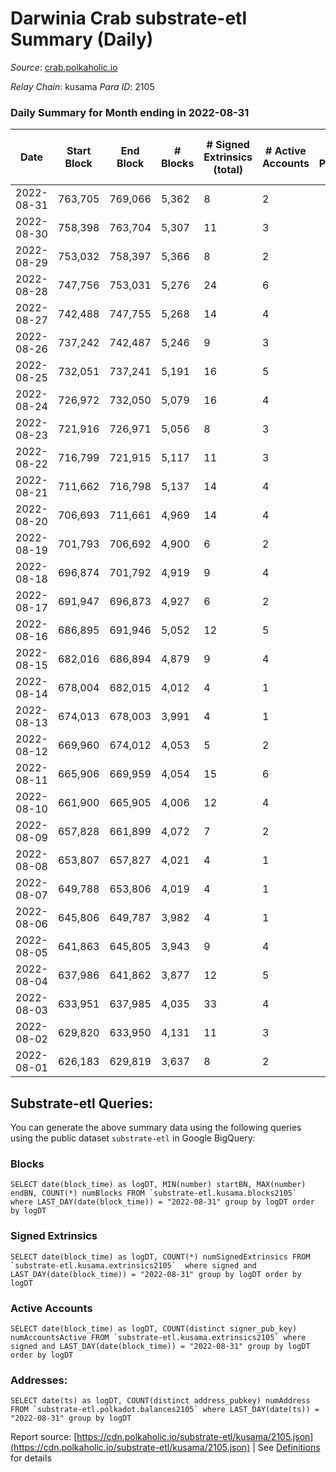 # Darwinia Crab substrate-etl Summary (Daily)

_Source_: [crab.polkaholic.io](https://crab.polkaholic.io)

*Relay Chain*: kusama
*Para ID*: 2105



### Daily Summary for Month ending in 2022-08-31


| Date | Start Block | End Block | # Blocks | # Signed Extrinsics (total) | # Active Accounts | # Passive | # New | # Addresses with Balances | # Events | # Transfers | # XCM Transfers In | # XCM Transfers Out |
| ---- | ----------- | --------- | -------- | --------------------------- | ----------------- | --------- | ----- | ------------------------- | -------- | ----------- | ------------------ | ------------------- |
| 2022-08-31 | 763,705 | 769,066 | 5,362  | 8 | 2 |  |  | 46 | 11,015 | 264 ($0.23) |   |   |
| 2022-08-30 | 758,398 | 763,704 | 5,307  | 11 | 3 |  |  |  | 11,047 | 391 ($0.38) | 1 ($0.50) | 1 ($0.09) |
| 2022-08-29 | 753,032 | 758,397 | 5,366  | 8 | 2 |  |  |  | 11,026 | 264 ($0.23) |   |   |
| 2022-08-28 | 747,756 | 753,031 | 5,276  | 24 | 6 |  |  |  | 11,233 | 580 ($4.45) |   | 7 ($4.01) |
| 2022-08-27 | 742,488 | 747,755 | 5,268  | 14 | 4 |  |  |  | 10,895 | 305 ($0.28) |   |   |
| 2022-08-26 | 737,242 | 742,487 | 5,246  | 9 | 3 |  |  | 44 | 10,859 | 325 ($0.33) | 2 ($0.10) | 1 ($0.09) |
| 2022-08-25 | 732,051 | 737,241 | 5,191  | 16 | 5 |  |  | 44 | 10,926 | 478 ($0.54) |   | 3 ($0.18) |
| 2022-08-24 | 726,972 | 732,050 | 5,079  | 16 | 4 |  |  | 44 | 10,682 | 459 ($0.31) |   | 2 ($0.04) |
| 2022-08-23 | 721,916 | 726,971 | 5,056  | 8 | 3 |  |  | 44 | 10,355 | 204 ($0.08) | 1 ($0.01) | 3  |
| 2022-08-22 | 716,799 | 721,915 | 5,117  | 11 | 3 |  |  | 44 | 10,667 | 389 ($0.40) | 1 ($0.01) | 2 ($0.10) |
| 2022-08-21 | 711,662 | 716,798 | 5,137  | 14 | 4 |  |  | 44 | 10,661 | 333 ($18.69) |   | 1 ($18.37) |
| 2022-08-20 | 706,693 | 711,661 | 4,969  | 14 | 4 |  |  | 43 | 10,338 | 348 ($26.72) |   | 1 ($26.43) |
| 2022-08-19 | 701,793 | 706,692 | 4,900  | 6 | 2 |  |  | 43 | 9,953 | 132 ($0.11) |   |   |
| 2022-08-18 | 696,874 | 701,792 | 4,919  | 9 | 4 |  |  | 43 | 10,010 | 128 ($0.08) | 1 ($0.01) | 1 ($0.005) |
| 2022-08-17 | 691,947 | 696,873 | 4,927  | 6 | 2 |  |  | 43 | 10,004 | 122 ($0.02) |   | 2 ($0.01) |
| 2022-08-16 | 686,895 | 691,946 | 5,052  | 12 | 5 |  |  | 43 | 10,423 | 266 ($0.22) | 1 ($0.01) | 2 ($0.02) |
| 2022-08-15 | 682,016 | 686,894 | 4,879  | 9 | 4 |  |  | 43 | 9,926 | 129 ($0.07) |   |   |
| 2022-08-14 | 678,004 | 682,015 | 4,012  | 4 | 1 |  |  | 43 | 8,038 |   |   |   |
| 2022-08-13 | 674,013 | 678,003 | 3,991  | 4 | 1 |  |  | 43 | 7,996 |   |   |   |
| 2022-08-12 | 669,960 | 674,012 | 4,053  | 5 | 2 |  |  | 43 | 8,193 | 61 ($0.03) | 1 ($0.02) | 1 ($0.02) |
| 2022-08-11 | 665,906 | 669,959 | 4,054  | 15 | 6 |  |  | 43 | 8,423 | 254 ($0.15) |   | 5 ($0.008) |
| 2022-08-10 | 661,900 | 665,905 | 4,006  | 12 | 4 |  |  | 43 | 8,344 | 264 ($0.32) | 2 ($0.02) | 5 ($0.06) |
| 2022-08-09 | 657,828 | 661,899 | 4,072  | 7 | 2 |  |  | 40 | 8,300 | 127 ($0.03) |   | 3 ($0.03) |
| 2022-08-08 | 653,807 | 657,827 | 4,021  | 4 | 1 |  |  | 40 | 8,056 |   |   |   |
| 2022-08-07 | 649,788 | 653,806 | 4,019  | 4 | 1 |  |  | 40 | 8,053 |   |   |   |
| 2022-08-06 | 645,806 | 649,787 | 3,982  | 4 | 1 |  |  | 40 | 7,978 |   |   |   |
| 2022-08-05 | 641,863 | 645,805 | 3,943  | 9 | 4 |  |  | 40 | 8,007 | 80 ($5.06) |   | 1 ($4.97) |
| 2022-08-04 | 637,986 | 641,862 | 3,877  | 12 | 5 |  |  | 39 | 8,049 | 238 ($11.09) | 2 ($10.96) | 2 ($10.96) |
| 2022-08-03 | 633,951 | 637,985 | 4,035  | 33 | 4 |  |  | 38 | 8,738 | 537 ($0.93) |   |   |
| 2022-08-02 | 629,820 | 633,950 | 4,131  | 11 | 3 |  |  | 38 | 8,575 | 265 ($0.25) |   |   |
| 2022-08-01 | 626,183 | 629,819 | 3,637  | 8 | 2 |  |  | 38 | 7,567 | 264 ($0.23) |   |   |

## Substrate-etl Queries:
You can generate the above summary data using the following queries using the public dataset `substrate-etl` in Google BigQuery:


### Blocks
```
SELECT date(block_time) as logDT, MIN(number) startBN, MAX(number) endBN, COUNT(*) numBlocks FROM `substrate-etl.kusama.blocks2105`  where LAST_DAY(date(block_time)) = "2022-08-31" group by logDT order by logDT
```


### Signed Extrinsics
```
SELECT date(block_time) as logDT, COUNT(*) numSignedExtrinsics FROM `substrate-etl.kusama.extrinsics2105`  where signed and LAST_DAY(date(block_time)) = "2022-08-31" group by logDT order by logDT
```


### Active Accounts
```
SELECT date(block_time) as logDT, COUNT(distinct signer_pub_key) numAccountsActive FROM `substrate-etl.kusama.extrinsics2105` where signed and LAST_DAY(date(block_time)) = "2022-08-31" group by logDT order by logDT
```


### Addresses:
```
SELECT date(ts) as logDT, COUNT(distinct address_pubkey) numAddress FROM `substrate-etl.polkadot.balances2105` where LAST_DAY(date(ts)) = "2022-08-31" group by logDT
```



Report source: [https://cdn.polkaholic.io/substrate-etl/kusama/2105.json](https://cdn.polkaholic.io/substrate-etl/kusama/2105.json) | See [Definitions](/DEFINITIONS.md) for details
